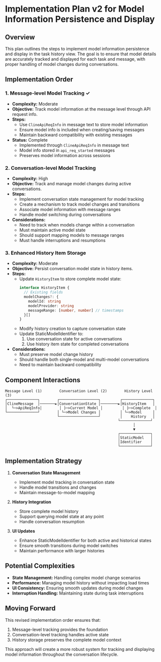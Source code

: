 # Implementation Plan v2 for Model Information Persistence and Display

## Overview

This plan outlines the steps to implement model information persistence and display in the task history view. The goal is to ensure that model details are accurately tracked and displayed for each task and message, with proper handling of model changes during conversations.

## Implementation Order

### 1. Message-level Model Tracking ✓
- **Complexity:** Moderate
- **Objective:** Track model information at the message level through API request info.
- **Steps:**
  - Use `ClineApiReqInfo` in message text to store model information
  - Ensure model info is included when creating/saving messages
  - Maintain backward compatibility with existing messages
- **Status:** Complete
  - Implemented through `ClineApiReqInfo` in message text
  - Model info stored in `api_req_started` messages
  - Preserves model information across sessions

### 2. Conversation-level Model Tracking
- **Complexity:** High
- **Objective:** Track and manage model changes during active conversations.
- **Steps:**
  - Implement conversation state management for model tracking
  - Create a mechanism to track model changes and transitions
  - Associate model information with message ranges
  - Handle model switching during conversations
- **Considerations:**
  - Need to track when models change within a conversation
  - Must maintain active model state
  - Should support mapping models to message ranges
  - Must handle interruptions and resumptions

### 3. Enhanced History Item Storage
- **Complexity:** Moderate
- **Objective:** Persist conversation model state in history items.
- **Steps:**
  - Update `HistoryItem` to store complete model state:
    ```typescript
    interface HistoryItem {
      // Existing fields
      modelChanges?: {
        modelId: string
        modelProvider: string
        messageRange: [number, number] // timestamps
      }[]
    }
    ```
  - Modify history creation to capture conversation state
  - Update StaticModelIdentifier to:
    1. Use conversation state for active conversations
    2. Use history item state for completed conversations
- **Considerations:**
  - Must preserve model change history
  - Should handle both single-model and multi-model conversations
  - Need to maintain backward compatibility

## Component Interactions

```
Message Level (1)        Conversation Level (2)        History Level (3)
┌──────────────┐        ┌──────────────────┐         ┌──────────────┐
│ClineMessage  │───────►│ConversationState │────────►│HistoryItem   │
│  └─>ApiReqInfo│        │ ├─>Current Model │         │ ├─>Complete  │
└──────────────┘        │ └─>Model Changes │         │ └─>Model     │
                        └──────────────────┘         │    History   │
                                                    └──────────────┘
                                                           │
                                                           ▼
                                                    ┌──────────────┐
                                                    │StaticModel   │
                                                    │Identifier    │
                                                    └──────────────┘
```

## Implementation Strategy

1. **Conversation State Management**
   - Implement model tracking in conversation state
   - Handle model transitions and changes
   - Maintain message-to-model mapping

2. **History Integration**
   - Store complete model history
   - Support querying model state at any point
   - Handle conversation resumption

3. **UI Updates**
   - Enhance StaticModelIdentifier for both active and historical states
   - Ensure smooth transitions during model switches
   - Maintain performance with larger histories

## Potential Complexities

- **State Management:** Handling complex model change scenarios
- **Performance:** Managing model history without impacting load times
- **UI Consistency:** Ensuring smooth updates during model changes
- **Interruption Handling:** Maintaining state during task interruptions

## Moving Forward

This revised implementation order ensures that:
1. Message-level tracking provides the foundation
2. Conversation-level tracking handles active state
3. History storage preserves the complete model context

This approach will create a more robust system for tracking and displaying model information throughout the conversation lifecycle.
